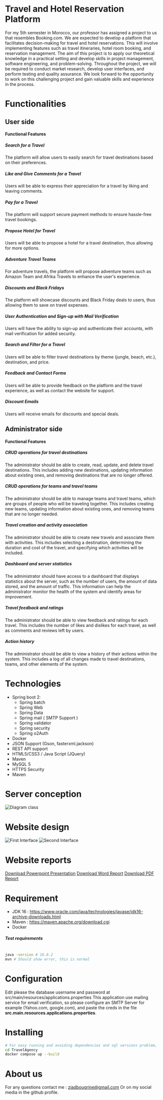 # Travel and Hotel Reservation Platform
For my 5th semester in Morocco, our professor has assigned a project to us that resembles Booking.com. We are expected to develop a platform that facilitates decision-making for travel and hotel reservations. This will involve implementing features such as travel itineraries, hotel room booking, and reservation management. The aim of this project is to apply our theoretical knowledge in a practical setting and develop skills in project management, software engineering, and problem-solving. Throughout the project, we will be required to conduct market research, develop user interfaces, and perform testing and quality assurance. We look forward to the opportunity to work on this challenging project and gain valuable skills and experience in the process.
# Functionalities
## User side
#### Functional Features
##### Search for a Travel 
The platform will allow users to easily search for travel destinations based on their preferences.
##### Like and Give Comments for a Travel
Users will be able to express their appreciation for a travel by liking and leaving comments.
##### Pay for a Travel
The platform will support secure payment methods to ensure hassle-free travel bookings.

##### Propose Hotel for Travel
Users will be able to propose a hotel for a travel destination, thus allowing for more options.

##### Adventure Travel Teams
For adventure travels, the platform will propose adventure teams such as Amazon Team and Afrika Travels to enhance the user's experience.

##### Discounts and Black Fridays
The platform will showcase discounts and Black Friday deals to users, thus allowing them to save on travel expenses.

##### User Authentication and Sign-up with Mail Verification
Users will have the ability to sign-up and authenticate their accounts, with mail verification for added security.

##### Search and Filter for a Travel
Users will be able to filter travel destinations by theme (jungle, beach, etc.), destination, and price.

##### Feedback and Contact Forms
Users will be able to provide feedback on the platform and the travel experience, as well as contact the website for support.

##### Discount Emails
Users will receive emails for discounts and special deals.

## Administrator side
#### Functional Features
##### CRUD operations for travel destinations
The administrator should be able to create, read, update, and delete travel destinations. This includes adding new destinations, updating information about existing ones, and removing destinations that are no longer offered.
##### CRUD operations for teams and travel teams 
The administrator should be able to manage teams and travel teams, which are groups of people who will be traveling together. This includes creating new teams, updating information about existing ones, and removing teams that are no longer needed.
##### Travel creation and activity association
The administrator should be able to create new travels and associate them with activities. This includes selecting a destination, determining the duration and cost of the travel, and specifying which activities will be included.
##### Dashboard and server statistics
The administrator should have access to a dashboard that displays statistics about the server, such as the number of users, the amount of data stored, and the amount of traffic. This information can help the administrator monitor the health of the system and identify areas for improvement.
##### Travel feedback and ratings
The administrator should be able to view feedback and ratings for each travel. This includes the number of likes and dislikes for each travel, as well as comments and reviews left by users.
##### Action history
The administrator should be able to view a history of their actions within the system. This includes a log of all changes made to travel destinations, teams, and other elements of the system.
# Technologies
- Spring boot 2:
    - Spring batch
    - Spring Web
    - Spring Data
    - Spring mail ( SMTP Support )
    - Spring validator
    - Spring security
    - Spring o2Auth
- Docker
- JSON Support (Gson, fasterxml.jackson)
- REST API support
- HTML5/CSS3 / Java Script (JQuery)
- Maven
- MySQL 5
- HTTPS Security
- Maven

# Server conception
![Diagram class](images/conceptionpicture.png)
# Website design
![First Interface](images/firstInterface.png)
![Second Interface](images/secondinterface.png)

# Website reports
[Download Powerpoint Presentation](reports/PresentationAgenceVoyage.pptx)
[Download Word Report](reports/Rapport.docx)
[Download PDF Report](reports/Rapport.pdf)
# Requirement
- JDK 16 : https://www.oracle.com/java/technologies/javase/jdk16-archive-downloads.html
- Maven : https://maven.apache.org/download.cgi
- Docker

##### Test requirements
#
```sh
java -version # 16.0.2
mvn # Should show error, this is normal
```
# Configuration
Edit please the database username and password at src/main/resources/applications.properties
This application use mailing service for email verification, so please configure an SMTP Server for example (Yahoo.com, google.com), and paste the creds in the file **src.main.resources.applications.properties**.

# Installing
```sh
# For easy running and avoiding dependencies and sql versions problem, please use docker and following image building
cd TravelAgency
docker compose up --build
```

# About us
For any questions contact me : ziadbougrine@gmail.com
Or on my social media in the github profile.